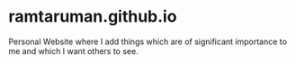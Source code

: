 # ramtaruman.github.io


Personal Website where I add things which are of significant importance to me and which I want others to see.

